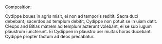 Composition:

Cydippe boues in agris misit, ei non ad temporis reditit. Sacra duci debebant, sacerdos ad templum debitit, Cydippe non potuit se in uiam datit. Cleops and Bitias matrem ad templum acterunt volebant, ei se sub iugum plaustrum iuncterunt. Ei Cydippen in plaustro per multas horas ducebant. Cydippe propter factum ad deos precabatur.


